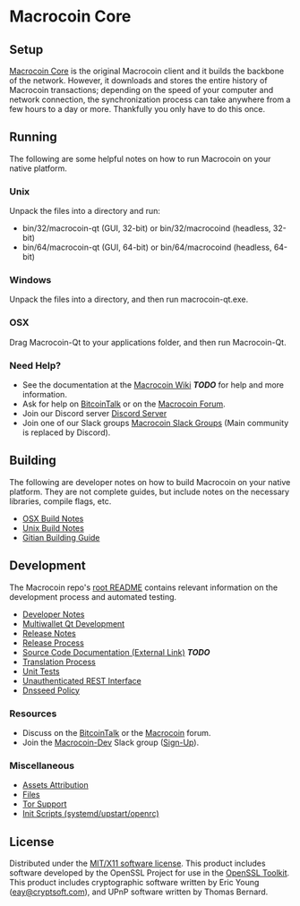 Macrocoin Core
=====================

Setup
---------------------
[Macrocoin Core](http://macrocoin.org/wallet) is the original Macrocoin client and it builds the backbone of the network. However, it downloads and stores the entire history of Macrocoin transactions; depending on the speed of your computer and network connection, the synchronization process can take anywhere from a few hours to a day or more. Thankfully you only have to do this once.

Running
---------------------
The following are some helpful notes on how to run Macrocoin on your native platform.

### Unix

Unpack the files into a directory and run:

- bin/32/macrocoin-qt (GUI, 32-bit) or bin/32/macrocoind (headless, 32-bit)
- bin/64/macrocoin-qt (GUI, 64-bit) or bin/64/macrocoind (headless, 64-bit)

### Windows

Unpack the files into a directory, and then run macrocoin-qt.exe.

### OSX

Drag Macrocoin-Qt to your applications folder, and then run Macrocoin-Qt.

### Need Help?

* See the documentation at the [Macrocoin Wiki](https://en.bitcoin.it/wiki/Main_Page) ***TODO***
for help and more information.
* Ask for help on [BitcoinTalk](https://bitcointalk.org/index.php?topic=1262920.0) or on the [Macrocoin Forum](http://forum.macrocoin.org/).
* Join our Discord server [Discord Server](https://discord.macrocoin.org)
* Join one of our Slack groups [Macrocoin Slack Groups](https://macrocoin.org/slack-logins/) (Main community is replaced by Discord).

Building
---------------------
The following are developer notes on how to build Macrocoin on your native platform. They are not complete guides, but include notes on the necessary libraries, compile flags, etc.

- [OSX Build Notes](build-osx.md)
- [Unix Build Notes](build-unix.md)
- [Gitian Building Guide](gitian-building.md)

Development
---------------------
The Macrocoin repo's [root README](https://github.com/Macrocoin-Project/Macrocoin/blob/master/README.md) contains relevant information on the development process and automated testing.

- [Developer Notes](developer-notes.md)
- [Multiwallet Qt Development](multiwallet-qt.md)
- [Release Notes](release-notes.md)
- [Release Process](release-process.md)
- [Source Code Documentation (External Link)](https://dev.visucore.com/bitcoin/doxygen/) ***TODO***
- [Translation Process](translation_process.md)
- [Unit Tests](unit-tests.md)
- [Unauthenticated REST Interface](REST-interface.md)
- [Dnsseed Policy](dnsseed-policy.md)

### Resources

* Discuss on the [BitcoinTalk](https://bitcointalk.org/index.php?topic=1262920.0) or the [Macrocoin](http://forum.macrocoin.org/) forum.
* Join the [Macrocoin-Dev](https://macrocoin-dev.slack.com/) Slack group ([Sign-Up](https://macrocoin-dev.herokuapp.com/)).

### Miscellaneous
- [Assets Attribution](assets-attribution.md)
- [Files](files.md)
- [Tor Support](tor.md)
- [Init Scripts (systemd/upstart/openrc)](init.md)

License
---------------------
Distributed under the [MIT/X11 software license](http://www.opensource.org/licenses/mit-license.php).
This product includes software developed by the OpenSSL Project for use in the [OpenSSL Toolkit](https://www.openssl.org/). This product includes
cryptographic software written by Eric Young ([eay@cryptsoft.com](mailto:eay@cryptsoft.com)), and UPnP software written by Thomas Bernard.
